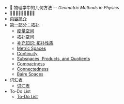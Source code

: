 *  📘 物理学中的几何方法  --  *Geometric Methods in Physics*
*  🔹🔹🔹🔹⏬🔹🔹🔹🔹
* [内容简介](GMP/intro.md)
* [第一部分：拓扑](GMP/1-Topology/summary.md)
	*  [度量空间](GMP/1-Topology/Metric-Spaces.md)
	*  [拓扑空间](GMP/1-Topology/Topological-Space.md)
	*  [补充知识: 拓扑性质](GMP/1-Topology/quality-of-topology.md)
	*  [Metric Spaces](GMP/1-Topology/Metric-Spaces.md)
	*  [Continuity](GMP/1-Topology/Continuity.md)
	*  [Subspaces, Products, and Quotients](GMP/1-Topology/SPQ.md)
	*  [Compactness](GMP/1-Topology/Compactness.md)
	*  [Connectedness](GMP/1-Topology/Connectedness.md)
	*  [Baire Spaces](GMP/1-Topology/Baire-Spaces.md)
*  词汇表
	* [词汇表](_glossary.md)
* To-Do List
	* [To-Do List](_to-do-list.md)